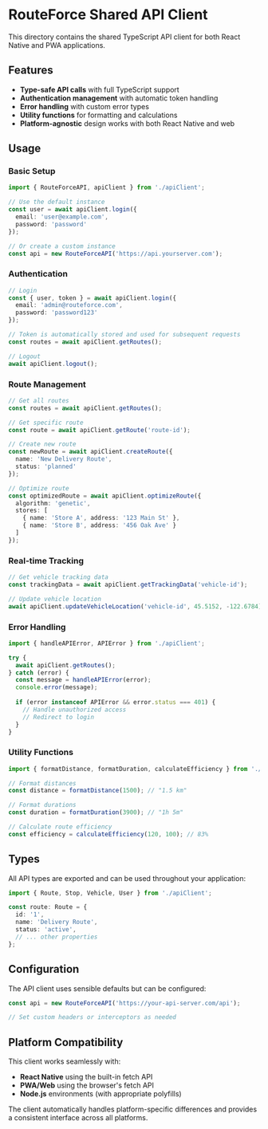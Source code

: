 # RouteForce Shared API Client

This directory contains the shared TypeScript API client for both React Native and PWA applications.

## Features

- **Type-safe API calls** with full TypeScript support
- **Authentication management** with automatic token handling
- **Error handling** with custom error types
- **Utility functions** for formatting and calculations
- **Platform-agnostic** design works with both React Native and web

## Usage

### Basic Setup

```typescript
import { RouteForceAPI, apiClient } from './apiClient';

// Use the default instance
const user = await apiClient.login({
  email: 'user@example.com',
  password: 'password'
});

// Or create a custom instance
const api = new RouteForceAPI('https://api.yourserver.com');
```

### Authentication

```typescript
// Login
const { user, token } = await apiClient.login({
  email: 'admin@routeforce.com',
  password: 'password123'
});

// Token is automatically stored and used for subsequent requests
const routes = await apiClient.getRoutes();

// Logout
await apiClient.logout();
```

### Route Management

```typescript
// Get all routes
const routes = await apiClient.getRoutes();

// Get specific route
const route = await apiClient.getRoute('route-id');

// Create new route
const newRoute = await apiClient.createRoute({
  name: 'New Delivery Route',
  status: 'planned'
});

// Optimize route
const optimizedRoute = await apiClient.optimizeRoute({
  algorithm: 'genetic',
  stores: [
    { name: 'Store A', address: '123 Main St' },
    { name: 'Store B', address: '456 Oak Ave' }
  ]
});
```

### Real-time Tracking

```typescript
// Get vehicle tracking data
const trackingData = await apiClient.getTrackingData('vehicle-id');

// Update vehicle location
await apiClient.updateVehicleLocation('vehicle-id', 45.5152, -122.6784);
```

### Error Handling

```typescript
import { handleAPIError, APIError } from './apiClient';

try {
  await apiClient.getRoutes();
} catch (error) {
  const message = handleAPIError(error);
  console.error(message);
  
  if (error instanceof APIError && error.status === 401) {
    // Handle unauthorized access
    // Redirect to login
  }
}
```

### Utility Functions

```typescript
import { formatDistance, formatDuration, calculateEfficiency } from './apiClient';

// Format distances
const distance = formatDistance(1500); // "1.5 km"

// Format durations
const duration = formatDuration(3900); // "1h 5m"

// Calculate route efficiency
const efficiency = calculateEfficiency(120, 100); // 83%
```

## Types

All API types are exported and can be used throughout your application:

```typescript
import { Route, Stop, Vehicle, User } from './apiClient';

const route: Route = {
  id: '1',
  name: 'Delivery Route',
  status: 'active',
  // ... other properties
};
```

## Configuration

The API client uses sensible defaults but can be configured:

```typescript
const api = new RouteForceAPI('https://your-api-server.com/api');

// Set custom headers or interceptors as needed
```

## Platform Compatibility

This client works seamlessly with:
- **React Native** using the built-in fetch API
- **PWA/Web** using the browser's fetch API
- **Node.js** environments (with appropriate polyfills)

The client automatically handles platform-specific differences and provides a consistent interface across all platforms.
